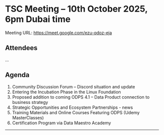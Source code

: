 # TSC Meeting – 10th October 2025, 6pm Dubai time

Meeting URL:  https://meet.google.com/ezu-qdoz-eja 

## Attendees
...

## Agenda 

1. Community Discussion Forum – Discord situation and update
2. Entering the Incubation Phase in the Linux Foundation
3. Proposed addition to coming ODPS 4.1 – Data Product connection to business strategy
4. Strategic Opportunities and Ecosystem Partnerships - news
5. Training Materials and Online Courses Featuring ODPS (Udemy MasterClasses)
6. Certification Program via Data Maestro Academy


<hr/>

